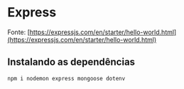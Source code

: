 # Express
Fonte: [https://expressjs.com/en/starter/hello-world.html](https://expressjs.com/en/starter/hello-world.html)

## Instalando as dependências

```js
npm i nodemon express mongoose dotenv
```